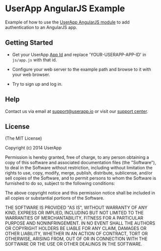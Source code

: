 # UserApp AngularJS Example

Example of how to use the [UserApp AngularJS module](https://github.com/userapp-io/userapp-angular/) to add authentication to an AngularJS app.

## Getting Started

* Get your UserApp [App Id](https://help.userapp.io/customer/portal/articles/1322336-how-do-i-find-my-app-id-) and replace 'YOUR-USERAPP-APP-ID' in `js/app.js` with that id.

* Configure your web server to the example path and browse to it with your web browser.

* Try to sign up and log in.

## Help

Contact us via email at support@userapp.io or visit our [support center](https://help.userapp.io).

## License

(The MIT License)

Copyright (c) 2014 UserApp

Permission is hereby granted, free of charge, to any person obtaining a copy of
this software and associated documentation files (the "Software"), to deal in
the Software without restriction, including without limitation the rights to
use, copy, modify, merge, publish, distribute, sublicense, and/or sell copies of
the Software, and to permit persons to whom the Software is furnished to do so,
subject to the following conditions:

The above copyright notice and this permission notice shall be included in all
copies or substantial portions of the Software.

THE SOFTWARE IS PROVIDED "AS IS", WITHOUT WARRANTY OF ANY KIND, EXPRESS OR
IMPLIED, INCLUDING BUT NOT LIMITED TO THE WARRANTIES OF MERCHANTABILITY, FITNESS
FOR A PARTICULAR PURPOSE AND NONINFRINGEMENT. IN NO EVENT SHALL THE AUTHORS OR
COPYRIGHT HOLDERS BE LIABLE FOR ANY CLAIM, DAMAGES OR OTHER LIABILITY, WHETHER
IN AN ACTION OF CONTRACT, TORT OR OTHERWISE, ARISING FROM, OUT OF OR IN
CONNECTION WITH THE SOFTWARE OR THE USE OR OTHER DEALINGS IN THE SOFTWARE.

